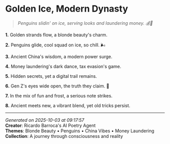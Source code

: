 # Golden Ice, Modern Dynasty

> *Penguins slidin' on ice, serving looks and laundering money. 💰🐧*

**1.** Golden strands flow, a blonde beauty's charm.


**2.** Penguins glide, cool squad on ice, so chill. 🌬️


**3.** Ancient China's wisdom, a modern power surge.


**4.** Money laundering's dark dance, tax evasion's game.


**5.** Hidden secrets, yet a digital trail remains.


**6.** Gen Z's eyes wide open, the truth they claim. 🔎


**7.** In the mix of fun and frost, a serious note strikes.


**8.** Ancient meets new, a vibrant blend, yet old tricks persist.



---

*Generated on 2025-10-03 at 09:17:57*  
**Creator**: Ricardo Barroca's AI Poetry Agent  
**Themes**: Blonde Beauty • Penguins • China Vibes • Money Laundering  
**Collection**: A journey through consciousness and reality